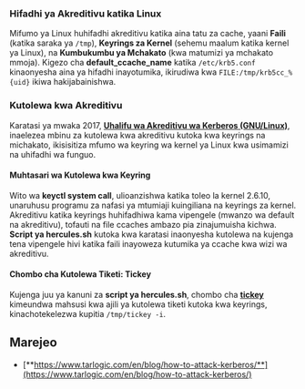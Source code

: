 ### Hifadhi ya Akreditivu katika Linux
Mifumo ya Linux huhifadhi akreditivu katika aina tatu za cache, yaani **Faili** (katika saraka ya `/tmp`), **Keyrings za Kernel** (sehemu maalum katika kernel ya Linux), na **Kumbukumbu ya Mchakato** (kwa matumizi ya mchakato mmoja). Kigezo cha **default\_ccache\_name** katika `/etc/krb5.conf` kinaonyesha aina ya hifadhi inayotumika, ikirudiwa kwa `FILE:/tmp/krb5cc_%{uid}` ikiwa hakijabainishwa.

### Kutolewa kwa Akreditivu
Karatasi ya mwaka 2017, [**Uhalifu wa Akreditivu wa Kerberos (GNU/Linux)**](https://www.delaat.net/rp/2016-2017/p97/report.pdf), inaelezea mbinu za kutolewa kwa akreditivu kutoka kwa keyrings na michakato, ikisisitiza mfumo wa keyring wa kernel ya Linux kwa usimamizi na uhifadhi wa funguo.

#### Muhtasari wa Kutolewa kwa Keyring
Wito wa **keyctl system call**, ulioanzishwa katika toleo la kernel 2.6.10, unaruhusu programu za nafasi ya mtumiaji kuingiliana na keyrings za kernel. Akreditivu katika keyrings huhifadhiwa kama vipengele (mwanzo wa default na akreditivu), tofauti na file ccaches ambazo pia zinajumuisha kichwa. **Script ya hercules.sh** kutoka kwa karatasi inaonyesha kutolewa na kujenga tena vipengele hivi katika faili inayoweza kutumika ya ccache kwa wizi wa akreditivu.

#### Chombo cha Kutolewa Tiketi: Tickey
Kujenga juu ya kanuni za **script ya hercules.sh**, chombo cha [**tickey**](https://github.com/TarlogicSecurity/tickey) kimeundwa mahsusi kwa ajili ya kutolewa tiketi kutoka kwa keyrings, kinachotekelezwa kupitia `/tmp/tickey -i`.

## Marejeo
* [**https://www.tarlogic.com/en/blog/how-to-attack-kerberos/**](https://www.tarlogic.com/en/blog/how-to-attack-kerberos/)
